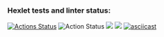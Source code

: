 ### Hexlet tests and linter status:
[![Actions Status](https://github.com/EzerTigger/python-project-50/workflows/hexlet-check/badge.svg)](https://github.com/EzerTigger/python-project-50/actions)
![Action Status](https://github.com/EzerTigger/python-project-50/actions/workflows/my_workflow.yml/badge.svg)
<a href="https://codeclimate.com/github/EzerTigger/python-project-50/maintainability"><img src="https://api.codeclimate.com/v1/badges/caa0b76920f59f6618d1/maintainability" /></a>
<a href="https://codeclimate.com/github/EzerTigger/python-project-50/test_coverage"><img src="https://api.codeclimate.com/v1/badges/caa0b76920f59f6618d1/test_coverage" /></a>
[![asciicast](https://asciinema.org/a/LEmJ4m4OisZXYPM9BhZ2Ox8oj.svg)](https://asciinema.org/a/LEmJ4m4OisZXYPM9BhZ2Ox8oj)